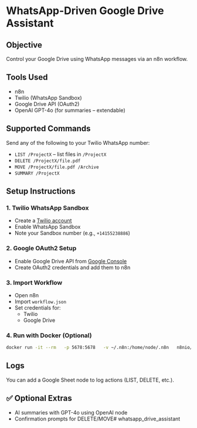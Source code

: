 # WhatsApp-Driven Google Drive Assistant

##  Objective
Control your Google Drive using WhatsApp messages via an n8n workflow.

##  Tools Used
- n8n
- Twilio (WhatsApp Sandbox)
- Google Drive API (OAuth2)
- OpenAI GPT-4o (for summaries – extendable)

##  Supported Commands
Send any of the following to your Twilio WhatsApp number:
- `LIST /ProjectX` – list files in `/ProjectX`
- `DELETE /ProjectX/file.pdf`
- `MOVE /ProjectX/file.pdf /Archive`
- `SUMMARY /ProjectX`

##  Setup Instructions

### 1. Twilio WhatsApp Sandbox
- Create a [Twilio account](https://www.twilio.com/)
- Enable WhatsApp Sandbox
- Note your Sandbox number (e.g., `+14155238886`)

### 2. Google OAuth2 Setup
- Enable Google Drive API from [Google Console](https://console.cloud.google.com/)
- Create OAuth2 credentials and add them to n8n

### 3. Import Workflow
- Open n8n
- Import `workflow.json`
- Set credentials for:
  - Twilio
  - Google Drive

### 4. Run with Docker (Optional)
```bash
docker run -it --rm   -p 5678:5678   -v ~/.n8n:/home/node/.n8n   n8nio/n8n
```

##  Logs
You can add a Google Sheet node to log actions (LIST, DELETE, etc.).

## ✅ Optional Extras
- AI summaries with GPT-4o using OpenAI node
- Confirmation prompts for DELETE/MOVE# whatsapp_drive_assistant
